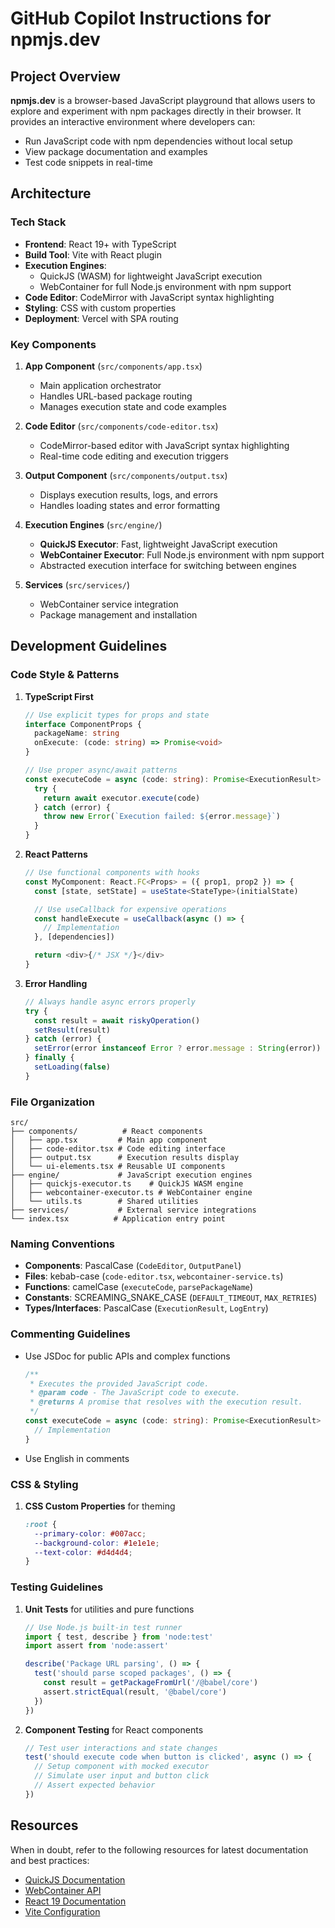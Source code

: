 # GitHub Copilot Instructions for npmjs.dev

## Project Overview

**npmjs.dev** is a browser-based JavaScript playground that allows users to explore and experiment with npm packages directly in their browser. It provides an interactive environment where developers can:

- Run JavaScript code with npm dependencies without local setup
- View package documentation and examples
- Test code snippets in real-time

## Architecture

### Tech Stack
- **Frontend**: React 19+ with TypeScript
- **Build Tool**: Vite with React plugin
- **Execution Engines**:
  - QuickJS (WASM) for lightweight JavaScript execution
  - WebContainer for full Node.js environment with npm support
- **Code Editor**: CodeMirror with JavaScript syntax highlighting
- **Styling**: CSS with custom properties
- **Deployment**: Vercel with SPA routing

### Key Components

1. **App Component** (`src/components/app.tsx`)
   - Main application orchestrator
   - Handles URL-based package routing
   - Manages execution state and code examples

2. **Code Editor** (`src/components/code-editor.tsx`)
   - CodeMirror-based editor with JavaScript syntax highlighting
   - Real-time code editing and execution triggers

3. **Output Component** (`src/components/output.tsx`)
   - Displays execution results, logs, and errors
   - Handles loading states and error formatting

4. **Execution Engines** (`src/engine/`)
   - **QuickJS Executor**: Fast, lightweight JavaScript execution
   - **WebContainer Executor**: Full Node.js environment with npm support
   - Abstracted execution interface for switching between engines

5. **Services** (`src/services/`)
   - WebContainer service integration
   - Package management and installation

## Development Guidelines

### Code Style & Patterns

1. **TypeScript First**
   ```typescript
   // Use explicit types for props and state
   interface ComponentProps {
     packageName: string
     onExecute: (code: string) => Promise<void>
   }

   // Use proper async/await patterns
   const executeCode = async (code: string): Promise<ExecutionResult> => {
     try {
       return await executor.execute(code)
     } catch (error) {
       throw new Error(`Execution failed: ${error.message}`)
     }
   }
   ```

2. **React Patterns**
   ```typescript
   // Use functional components with hooks
   const MyComponent: React.FC<Props> = ({ prop1, prop2 }) => {
     const [state, setState] = useState<StateType>(initialState)

     // Use useCallback for expensive operations
     const handleExecute = useCallback(async () => {
       // Implementation
     }, [dependencies])

     return <div>{/* JSX */}</div>
   }
   ```

3. **Error Handling**
   ```typescript
   // Always handle async errors properly
   try {
     const result = await riskyOperation()
     setResult(result)
   } catch (error) {
     setError(error instanceof Error ? error.message : String(error))
   } finally {
     setLoading(false)
   }
   ```

### File Organization

```
src/
├── components/          # React components
│   ├── app.tsx         # Main app component
│   ├── code-editor.tsx # Code editing interface
│   ├── output.tsx      # Execution results display
│   └── ui-elements.tsx # Reusable UI components
├── engine/             # JavaScript execution engines
│   ├── quickjs-executor.ts    # QuickJS WASM engine
│   ├── webcontainer-executor.ts # WebContainer engine
│   └── utils.ts        # Shared utilities
├── services/           # External service integrations
└── index.tsx          # Application entry point
```

### Naming Conventions

- **Components**: PascalCase (`CodeEditor`, `OutputPanel`)
- **Files**: kebab-case (`code-editor.tsx`, `webcontainer-service.ts`)
- **Functions**: camelCase (`executeCode`, `parsePackageName`)
- **Constants**: SCREAMING_SNAKE_CASE (`DEFAULT_TIMEOUT`, `MAX_RETRIES`)
- **Types/Interfaces**: PascalCase (`ExecutionResult`, `LogEntry`)

### Commenting Guidelines

- Use JSDoc for public APIs and complex functions
  ```typescript
  /**
   * Executes the provided JavaScript code.
   * @param code - The JavaScript code to execute.
   * @returns A promise that resolves with the execution result.
   */
  const executeCode = async (code: string): Promise<ExecutionResult> => {
    // Implementation
  }
  ```

- Use English in comments

### CSS & Styling

1. **CSS Custom Properties** for theming
   ```css
   :root {
     --primary-color: #007acc;
     --background-color: #1e1e1e;
     --text-color: #d4d4d4;
   }
   ```

### Testing Guidelines

1. **Unit Tests** for utilities and pure functions
   ```typescript
   // Use Node.js built-in test runner
   import { test, describe } from 'node:test'
   import assert from 'node:assert'

   describe('Package URL parsing', () => {
     test('should parse scoped packages', () => {
       const result = getPackageFromUrl('/@babel/core')
       assert.strictEqual(result, '@babel/core')
     })
   })
   ```

2. **Component Testing** for React components
   ```typescript
   // Test user interactions and state changes
   test('should execute code when button is clicked', async () => {
     // Setup component with mocked executor
     // Simulate user input and button click
     // Assert expected behavior
   })
   ```

## Resources

When in doubt, refer to the following resources for latest documentation and best practices:
- [QuickJS Documentation](https://github.com/justjake/quickjs-emscripten)
- [WebContainer API](https://webcontainers.io/api)
- [React 19 Documentation](https://react.dev/)
- [Vite Configuration](https://vitejs.dev/config/)
